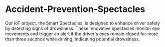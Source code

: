 # Accident-Prevention-Spectacles
Our IoT project, the Smart Spectacles, is designed to enhance driver safety by detecting signs of drowsiness. These innovative spectacles monitor eye movements and trigger an alert if the driver's eyes remain closed for more than three seconds while driving, indicating potential drowsiness.
